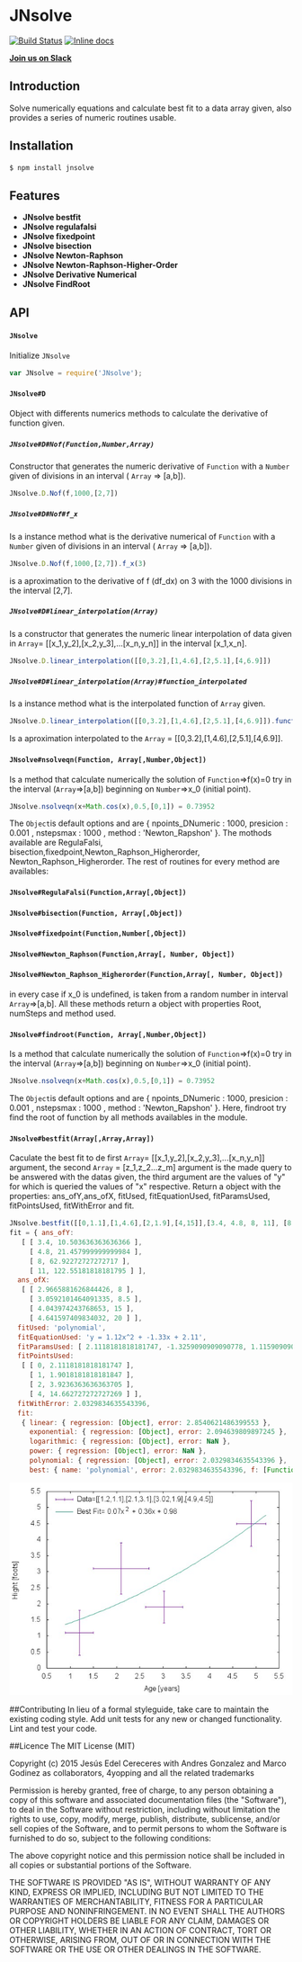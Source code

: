 # JNsolve
[![Build Status](https://travis-ci.org/4yopping/JNsolve.svg?branch=master)](https://travis-ci.org/4yopping/JNsolve) [![Inline docs](http://inch-ci.org/github/4yopping/JNsolve.svg?branch=master)](http://inch-ci.org/github/4yopping/JNsolve)

**[Join us on Slack](http://jnsolve.slack.com)**

## Introduction

Solve numerically equations and calculate best fit to a data array given, also provides a series of numeric routines usable.


## Installation

```bash
$ npm install jnsolve
```


## Features


- **JNsolve bestfit**
- **JNsolve regulafalsi**
- **JNsolve fixedpoint**
- **JNsolve bisection**
- **JNsolve Newton-Raphson**
- **JNsolve Newton-Raphson-Higher-Order**
- **JNsolve Derivative Numerical**
- **JNsolve FindRoot**

## API

#### `JNsolve`

Initialize `JNsolve`

```js
var JNsolve = require('JNsolve');
```

#### `JNsolve#D`

Object with differents numerics methods to calculate the derivative of function given.

##### `JNsolve#D#Nof(Function,Number,Array)`
Constructor that generates the numeric derivative of `Function` with a  `Number` given of divisions in an interval ( `Array` => [a,b]).

```js
JNsolve.D.Nof(f,1000,[2,7])
```

##### `JNsolve#D#Nof#f_x`
Is a instance method what is the derivative numerical of  `Function` with a   `Number` given of divisions in an interval (  `Array` => [a,b]).

```js
JNsolve.D.Nof(f,1000,[2,7]).f_x(3)
```
is a aproximation to the derivative of f (df_dx) on 3 with the 1000 divisions in the interval [2,7].



##### `JNsolve#D#linear_interpolation(Array)`
Is a constructor that generates the numeric linear interpolation of data given in `Array`= [[x_1,y_2],[x_2,y_3],...[x_n,y_n]] in the interval [x_1,x_n].

```js
JNsolve.D.linear_interpolation([[0,3.2],[1,4.6],[2,5.1],[4,6.9]])
```
##### `JNsolve#D#linear_interpolation(Array)#function_interpolated`
Is a instance method what is the interpolated function of `Array` given.

```js
JNsolve.D.linear_interpolation([[0,3.2],[1,4.6],[2,5.1],[4,6.9]]).function_interpolated(2.5)
```
Is a aproximation interpolated to the `Array` = [[0,3.2],[1,4.6],[2,5.1],[4,6.9]].

#### `JNsolve#nsolveqn(Function, Array[,Number,Object])`
Is a method that calculate numerically the solution of `Function`=>f(x)=0 try in the interval (`Array`=>[a,b]) beginning  on `Number`=>x_0 (initial point).

```js
JNsolve.nsolveqn(x+Math.cos(x),0.5,[0,1]) = 0.73952
```
The `Object`is default options and are { npoints_DNumeric : 1000, presicion : 0.001 , nstepsmax : 1000 , method : 'Newton_Rapshon' }. The mothods available are RegulaFalsi, bisection,fixedpoint,Newton_Raphson_Higherorder, Newton_Raphson_Higherorder. The rest of routines for every method are availables:

#### `JNsolve#RegulaFalsi(Function,Array[,Object])`
#### `JNsolve#bisection(Function, Array[,Object])`
#### `JNsolve#fixedpoint(Function,Number[,Object])`
#### `JNsolve#Newton_Raphson(Function,Array[, Number, Object])`
#### `JNsolve#Newton_Raphson_Higherorder(Function,Array[, Number, Object])`

in every case if x_0 is undefined, is taken from a random number  in interval `Array`=>[a,b]. All these methods return a object with properties Root, numSteps and method used.

#### `JNsolve#findroot(Function, Array[,Number,Object])`
Is a method that calculate numerically the solution of `Function`=>f(x)=0 try in the interval (`Array`=>[a,b]) beginning  on `Number`=>x_0 (initial point).

```js
JNsolve.nsolveqn(x+Math.cos(x),0.5,[0,1]) = 0.73952
```
The `Object`is default options and are { npoints_DNumeric : 1000, presicion : 0.001 , nstepsmax : 1000 , method : 'Newton_Rapshon' }. Here, findroot try find the root of function by all methods availables in the module.


#### `JNsolve#bestfit(Array[,Array,Array])`
Caculate the best fit to de first `Array`= [[x_1,y_2],[x_2,y_3],...[x_n,y_n]] argument, the second  `Array` = [z_1,z_2...z_m] argument is the made query to be answered with the datas given, the third argument are the values of "y" for which is queried the values of "x" respective. Return a object with the properties: ans_ofY,ans_ofX, fitUsed, fitEquationUsed, fitParamsUsed, fitPointsUsed, fitWithError and fit.

```js
JNsolve.bestfit([[0,1.1],[1,4.6],[2,1.9],[4,15]],[3.4, 4.8, 8, 11], [8,8.5,15,20]) =
fit = { ans_ofY:
   [ [ 3.4, 10.503636363636366 ],
     [ 4.8, 21.457999999999984 ],
     [ 8, 62.92272727272717 ],
     [ 11, 122.55181818181795 ] ],
  ans_ofX:
   [ [ 2.9665881626844426, 8 ],
     [ 3.0592101464091335, 8.5 ],
     [ 4.043974243768653, 15 ],
     [ 4.641597409834032, 20 ] ],
  fitUsed: 'polynomial',
  fitEquationUsed: 'y = 1.12x^2 + -1.33x + 2.11',
  fitParamsUsed: [ 2.1118181818181747, -1.3259090909090778, 1.1159090909090879 ],
  fitPointsUsed:
   [ [ 0, 2.1118181818181747 ],
     [ 1, 1.9018181818181847 ],
     [ 2, 3.9236363636363705 ],
     [ 4, 14.662727272727269 ] ],
  fitWithError: 2.0329834635543396,
  fit:
   { linear: { regression: [Object], error: 2.8540621486399553 },
     exponential: { regression: [Object], error: 2.094639809897245 },
     logarithmic: { regression: [Object], error: NaN },
     power: { regression: [Object], error: NaN },
     polynomial: { regression: [Object], error: 2.0329834635543396 },
     best: { name: 'polynomial', error: 2.0329834635543396, f: [Function] } } }
```
![Plot Data with Best fit](./plot.jpeg)


##Contributing
In lieu of a formal styleguide, take care to maintain the existing coding style.
Add unit tests for any new or changed functionality. Lint and test your code.


##Licence
The MIT License (MIT)

Copyright (c) 2015 Jesús Edel Cereceres with Andres Gonzalez and Marco Godinez as collaborators, 4yopping and all the related trademarks

Permission is hereby granted, free of charge, to any person obtaining a copy
of this software and associated documentation files (the "Software"), to deal
in the Software without restriction, including without limitation the rights
to use, copy, modify, merge, publish, distribute, sublicense, and/or sell
copies of the Software, and to permit persons to whom the Software is
furnished to do so, subject to the following conditions:

The above copyright notice and this permission notice shall be included in
all copies or substantial portions of the Software.

THE SOFTWARE IS PROVIDED "AS IS", WITHOUT WARRANTY OF ANY KIND, EXPRESS OR
IMPLIED, INCLUDING BUT NOT LIMITED TO THE WARRANTIES OF MERCHANTABILITY,
FITNESS FOR A PARTICULAR PURPOSE AND NONINFRINGEMENT. IN NO EVENT SHALL THE
AUTHORS OR COPYRIGHT HOLDERS BE LIABLE FOR ANY CLAIM, DAMAGES OR OTHER
LIABILITY, WHETHER IN AN ACTION OF CONTRACT, TORT OR OTHERWISE, ARISING FROM,
OUT OF OR IN CONNECTION WITH THE SOFTWARE OR THE USE OR OTHER DEALINGS IN
THE SOFTWARE.
